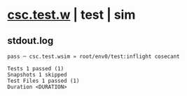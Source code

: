 # [csc.test.w](../../../../../../examples/tests/sdk_tests/math/csc.test.w) | test | sim

## stdout.log
```log
pass ─ csc.test.wsim » root/env0/test:inflight cosecant

Tests 1 passed (1)
Snapshots 1 skipped
Test Files 1 passed (1)
Duration <DURATION>
```

